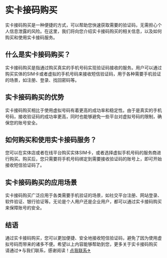 # 实卡接码购买

实卡接码购买是一种便捷的方式，可以帮助您快速获取需要的验证码，无需担心个人信息泄露的风险。在这里，我们将向您介绍实卡接码购买的相关信息，以及如何购买和使用实卡接码服务。

## 什么是实卡接码购买？

实卡接码购买是指通过购买真实的手机号码实现验证码接收的服务。用户可以通过购买实体的SIM卡或者虚拟的手机号码来接收短信验证码，用于各种需要手机验证的场景，如注册、登录、找回密码等。

## 实卡接码购买的优势

实卡接码购买相比于使用虚拟号码有着更高的成功率和稳定性。由于是真实的手机号码，接收验证码的成功率更高，同时也能够避免一些平台对虚拟号码的限制，确保您的账号安全。

## 如何购买和使用实卡接码服务？

您可以在实体店或者在线平台购买实体SIM卡，或者选择虚拟手机号码的服务商进行购买。购买后，您只需要将手机号码绑定到需要接收验证码的账号上，即可开始接收短信验证码了。

## 实卡接码购买的应用场景

实卡接码购买广泛应用于各类需要手机验证的场景，如社交平台注册、网站登录、软件验证、银行验证等。无论是个人用户还是企业用户，都可以通过实卡接码购买来保障账号的安全。

## 结语

通过实卡接码购买，您可以更加便捷、安全地接收短信验证码，避免了因为使用虚拟号码而带来的诸多不便。希望以上内容能够帮助到您，更多关于实卡接码购买 请通过✈与我们联系，感谢阅读！[点我联系✈](https://wiki.G208.com)
